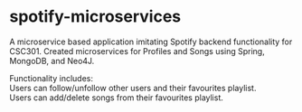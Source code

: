 # spotify-microservices

A microservice based application imitating Spotify backend functionality for CSC301. Created microservices for Profiles and Songs using Spring, MongoDB, and Neo4J. 

Functionality includes:<br>
Users can follow/unfollow other users and their favourites playlist. <br>
Users can add/delete songs from their favourites playlist. 
